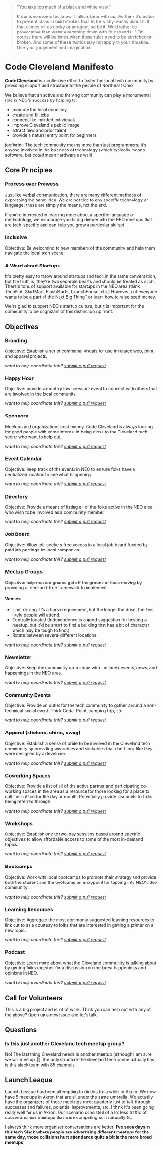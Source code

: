 > “You take too much of a black and white view.”

> If our tone seems too know-it-allish, bear with us. We think it’s
> better to present ideas in bold strokes than to be wishy-washy
> about it. If that comes off as cocky or arrogant, so be it. We’d
> rather be provocative than water everything down with “it
> depends...” Of course there will be times when these rules need
> to be stretched or broken. And some of these tactics may not
> apply to your situation. Use your judgement and imagination.

# Code Cleveland Manifesto

**Code Cleveland** is a collective effort to foster the local tech community by providing support and structure to the people of Northeast Ohio.

We believe that an active and thriving community can play a monumental role in NEO's success by helping to:

- promote the local economy
- create and fill jobs
- connect like-minded individuals
- improve Cleveland's public image
- attract new and prior talent
- provide a natural entry point for beginners

joefiorini: The tech community means more than just programmers; it’s anyone involved in the business of technology (which typically means software, but _could_ mean hardware as well)

## Core Principles

### Process over Prowess
Just like verbal communication, there are many different methods of expressing the same idea. We are not tied to any specific technology or language; these are simply the means, not the end.

If you're interested in learning more about a specific language or methodology, we encourage you to dig deeper into the NEO meetups that are tech-specific and can help you grow a particular skillset.

### Inclusive
Objective: Be welcoming to new members of the community and help them navigate the local tech scene.

### A Word about Startups
It's pretty easy to throw around startups and tech in the same conversation, but the truth is, they're two separate beasts and should be treated as such. There's tons of support available for startups in the NEO area (think TechPint, StartMart, FlashStarts, LaunchHouse, etc.) However, not everyone wants to be a part of the Next Big Thing™ or learn how to raise seed money.

We're glad to support NEO's startup culture, but it is important for the community to be cognizant of this distinction up front.

## Objectives

### Branding
Objective: Establish a set of communal visuals for use in related web, print, and apparel projects.

_want to help coordinate this? [submit a pull request](#fork-destination-box)_

### Happy Hour
Objective: provide a monthly low-pressure event to connect with others that are involved in the local community.

_want to help coordinate this? [submit a pull request](#fork-destination-box)_

### Sponsors
Meetups and organizations cost money. Code Cleveland is always looking for good people with some interest in being close to the Cleveland tech scene who want to help out.

_want to help coordinate this? [submit a pull request](#fork-destination-box)_

### Event Calendar
Objective: Keep track of the events in NEO to ensure folks have a centralized location to see what happening.

_want to help coordinate this? [submit a pull request](#fork-destination-box)_

### Directory
Objective: Provide a means of listing all of the folks active in the NEO area who wish to be involved as a community member.

_want to help coordinate this? [submit a pull request](#fork-destination-box)_

### Job Board
Objective: Allow job-seekers free access to a local job board funded by paid job postings by local companies.

_want to help coordinate this? [submit a pull request](#fork-destination-box)_

### Meetup Groups
Objective: help meetup groups get off the ground or keep moving by providing a tried-and-true framework to implement.

#### Venues
- Limit driving. It's a harsh requirement, but the longer the drive, the less likely people will attend.
- Centrally located (Independence is a good suggestion for hosting a meetup, but it'd be smart to find a building that has a bit of character which may be tough to find.)
- Rotate between several different locations.

_want to help coordinate this? [submit a pull request](#fork-destination-box)_

### Newsletter
Objective: Keep the community up-to-date with the latest events, news, and happenings in the NEO area.

_want to help coordinate this? [submit a pull request](#fork-destination-box)_

### Community Events
Objective: Provide an outlet for the tech community to gather around a non-technical social event. Think Cedar Point, camping trip, etc.

_want to help coordinate this? [submit a pull request](#fork-destination-box)_

### Apparel (stickers, shirts, swag)
Objective: Establish a sense of pride to be involved in the Cleveland tech community by providing wearables and stickables that don't look like they were designed by a developer.

_want to help coordinate this? [submit a pull request](#fork-destination-box)_

### Coworking Spaces
Objective: Provide a list of all of the active partner and participating co-working spaces in the area as a resource for those looking for a place to call their office for the day or month. Potentially provide discounts to folks being referred through.

_want to help coordinate this? [submit a pull request](#fork-destination-box)_

### Workshops
Objective: Establish one to two-day sessions based around specific objectives to allow affordable access to some of the most in-demand topics.

_want to help coordinate this? [submit a pull request](#fork-destination-box)_

### Bootcamps
Objective: Work with local bootcamps to promote their strategy and provide both the student and the bootcamp an entrypoint for tapping into NEO's dev community.

_want to help coordinate this? [submit a pull request](#fork-destination-box)_

### Learning Resources
Objective: Aggregate the most commonly-suggested learning resources to link out to as a courtesy to folks that are interested in getting a primer on a new topic.

_want to help coordinate this? [submit a pull request](#fork-destination-box)_

### Podcast
Objective: Learn more about what the Cleveland community is talking about by getting folks together for a discussion on the latest happenings and opinions in NEO.

_want to help coordinate this? [submit a pull request](#fork-destination-box)_

## Call for Volunteers
This is a big project and is lot of work. Think you can help out with any of the above? Open up a new issue and let's talk.

## Questions

### Is this just another Cleveland tech meetup group?

No! The last thing Cleveland needs is another meetup (although I am sure we will meetup :slightly_smiling_face:)
The only structure the cleveland tech scene actually has is this slack team with 85 channels.

## Launch League
Launch League has been attempting to do this for a while in Akron. We now have 5 meetups in Akron that are all under the same umbrella. We actually have the organizers of those meetings meet quarterly just to talk through successes and failures, potential improvements, etc. I think it's been going really well for us in Akron. Our scenario consisted of a lot less traffic of course and less meetups that were competing so it naturally fit.
 
I always think more organizer conversations are better. **I've seen days in this tech Slack where people are advertising different meetups for the same day, those collisions hurt attendance quite a bit in the more broad meetups**
